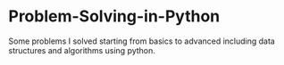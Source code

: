 # Problem-Solving-in-Python
Some problems I solved starting from basics to advanced including data structures and algorithms using python.
